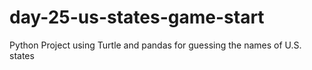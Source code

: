 # day-25-us-states-game-start
Python Project using Turtle and pandas for guessing the names of U.S. states
